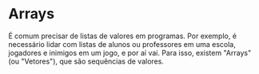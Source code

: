 Arrays
======

É comum precisar de listas de valores em programas. Por exemplo, é necessário
lidar com listas de alunos ou professores em uma escola, jogadores e inimigos
em um jogo, e por aí vai. Para isso, existem "Arrays" (ou "Vetores"), que são
sequências de valores.
